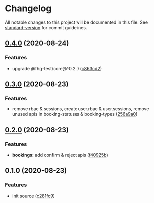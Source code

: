 # Changelog

All notable changes to this project will be documented in this file. See [standard-version](https://github.com/conventional-changelog/standard-version) for commit guidelines.

## [0.4.0](https://github.com/fhg-test/rest/compare/v0.3.0...v0.4.0) (2020-08-24)


### Features

* upgrade @fhg-test/core@^0.2.0 ([c863cd2](https://github.com/fhg-test/rest/commit/c863cd2))



## [0.3.0](https://github.com/fhg-test/rest/compare/v0.2.0...v0.3.0) (2020-08-23)


### Features

* remove rbac & sessions, create user.rbac & user.sessions, remove unused apis in booking-statuses & booking-types ([256a9a0](https://github.com/fhg-test/rest/commit/256a9a0))



## [0.2.0](https://github.com/fhg-test/rest/compare/v0.1.0...v0.2.0) (2020-08-23)


### Features

* **bookings:** add confirm & reject apis ([f40925b](https://github.com/fhg-test/rest/commit/f40925b))



## 0.1.0 (2020-08-23)


### Features

* init source ([c281fc9](https://github.com/fhg-test/rest/commit/c281fc9))

